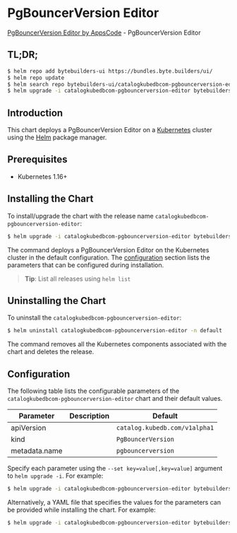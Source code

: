 # PgBouncerVersion Editor

[PgBouncerVersion Editor by AppsCode](https://byte.builders) - PgBouncerVersion Editor

## TL;DR;

```bash
$ helm repo add bytebuilders-ui https://bundles.byte.builders/ui/
$ helm repo update
$ helm search repo bytebuilders-ui/catalogkubedbcom-pgbouncerversion-editor --version=v0.4.3
$ helm upgrade -i catalogkubedbcom-pgbouncerversion-editor bytebuilders-ui/catalogkubedbcom-pgbouncerversion-editor -n default --create-namespace --version=v0.4.3
```

## Introduction

This chart deploys a PgBouncerVersion Editor on a [Kubernetes](http://kubernetes.io) cluster using the [Helm](https://helm.sh) package manager.

## Prerequisites

- Kubernetes 1.16+

## Installing the Chart

To install/upgrade the chart with the release name `catalogkubedbcom-pgbouncerversion-editor`:

```bash
$ helm upgrade -i catalogkubedbcom-pgbouncerversion-editor bytebuilders-ui/catalogkubedbcom-pgbouncerversion-editor -n default --create-namespace --version=v0.4.3
```

The command deploys a PgBouncerVersion Editor on the Kubernetes cluster in the default configuration. The [configuration](#configuration) section lists the parameters that can be configured during installation.

> **Tip**: List all releases using `helm list`

## Uninstalling the Chart

To uninstall the `catalogkubedbcom-pgbouncerversion-editor`:

```bash
$ helm uninstall catalogkubedbcom-pgbouncerversion-editor -n default
```

The command removes all the Kubernetes components associated with the chart and deletes the release.

## Configuration

The following table lists the configurable parameters of the `catalogkubedbcom-pgbouncerversion-editor` chart and their default values.

|   Parameter   | Description |                 Default                  |
|---------------|-------------|------------------------------------------|
| apiVersion    |             | <code>catalog.kubedb.com/v1alpha1</code> |
| kind          |             | <code>PgBouncerVersion</code>            |
| metadata.name |             | <code>pgbouncerversion</code>            |


Specify each parameter using the `--set key=value[,key=value]` argument to `helm upgrade -i`. For example:

```bash
$ helm upgrade -i catalogkubedbcom-pgbouncerversion-editor bytebuilders-ui/catalogkubedbcom-pgbouncerversion-editor -n default --create-namespace --version=v0.4.3 --set apiVersion=catalog.kubedb.com/v1alpha1
```

Alternatively, a YAML file that specifies the values for the parameters can be provided while
installing the chart. For example:

```bash
$ helm upgrade -i catalogkubedbcom-pgbouncerversion-editor bytebuilders-ui/catalogkubedbcom-pgbouncerversion-editor -n default --create-namespace --version=v0.4.3 --values values.yaml
```
